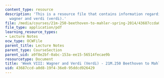 ```yaml
---
content_type: resource
description: 'This is a resource file that contains information regarding week VIII:
  wagner and verdi (verdi).'
file: /media/courses/21m-250-beethoven-to-mahler-spring-2014/43687ccda0d819f436e095ddcd926429_MIT21M_250S14_Week_VIII.pdf
file_type: application/pdf
learning_resource_types:
- Lecture Notes
ocw_type: OCWFile
parent_title: Lecture Notes
parent_type: CourseSection
parent_uid: a9f8e2bf-0abc-153a-ee15-56514fecae9b
resourcetype: Document
title: 'Week VIII: Wagner and Verdi (Verdi) - 21M.250 Beethoven to Mahler Spring 2014'
uid: 43687ccd-a0d8-19f4-36e0-95ddcd926429
---
```

